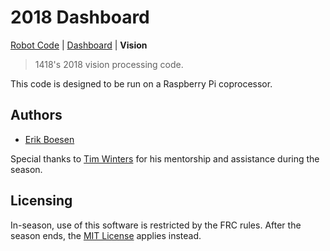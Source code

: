 # 2018 Dashboard
[Robot Code](https://github.com/frc1418/2018-robot) | [Dashboard](https://github.com/frc1418/2018-dashboard) | **Vision**

> 1418's 2018 vision processing code.

This code is designed to be run on a Raspberry Pi coprocessor.

## Authors
* [Erik Boesen](https://github.com/ErikBoesen)

Special thanks to [Tim Winters](https://github.com/Twinters007) for his mentorship and assistance during the season.

## Licensing
In-season, use of this software is restricted by the FRC rules. After the season ends, the [MIT License](LICENSE) applies instead.
